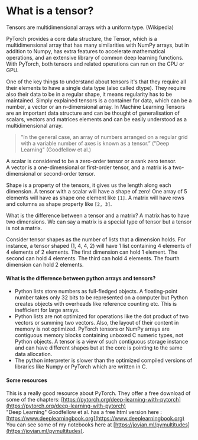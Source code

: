 # What is a tensor?

Tensors are multidimensional arrays with a uniform type. (Wikipedia)

PyTorch provides a core data structure, the Tensor, which is a multidimensional array that has many similarities with NumPy arrays, but in addition to Numpy, has extra features to accelerate mathematical operations, and an extensive library of common deep learning functions. With PyTorch, both tensors and related operations can run on the CPU or GPU.


<!-- <p align="center">
  <img src="/images/vs/image1.png"  width="750"  title="vs code">&nbsp;&nbsp;&nbsp;&nbsp;&nbsp;
</p>   -->

One of the key things to understand about tensors it's that they require all their elements to have a single data type (also called dtype). They require also their data to be in a regular shape, it means regularity has to be maintained.
Simply explained tensors is a container for data, which can be a number, a vector or an n-dimensional array.
In Machine Learning Tensors are an important data structure and can be thought of generalisation of scalars, vectors and matrices elements and can be easily understood as a multidimensional array.  

> "In the general case, an array of numbers arranged on a regular grid with a variable number of axes is known as a tensor.”   ("Deep Learning" (Goodfellow et al.)  

A scalar is considered to be a zero-order tensor or a rank zero tensor.  
A vector is a one-dimensional or first-order tensor, and a matrix is a two-dimensional or second-order tensor.  

Shape is a property of the tensors, it gives us the length along each dimension. A tensor with a scalar will have a shape of zero! One array of 5 elements will have as shape one element like `[1]`. 
A matrix will have rows and columns as shape property like `[2, 3]`. 

What is the difference between a tensor and a matrix? A matrix has to have two dimensions. We can say a matrix is a special type of tensor but a tensor is not a matrix. 

Consider tensor shapes as the number of lists that a dimension holds. For instance, a tensor shaped (1, 4, 4, 2) will have 1 list containing 4 elements of 4 elements of 2 elements.
The first dimension can hold 1 element. The second can hold 4 elements. The third can hold 4 elements. The fourth dimension can hold 2 elements.

#### What is the difference between python arrays and tensors?

- Python lists store numbers as full-fledged objects. A floating-point number takes only 32 bits to be represented on a computer but Python creates objects with overheads like reference counting etc. This is inefficient for large arrays. 
- Python lists are not optimized for operations like the dot product of two vectors or summing two vectors. Also, the layout of their content in memory is not optimized. PyTorch tensors or NumPy arrays are contiguous memory blocks containing unboxed C numeric types, not Python objects. A tensor is a view of such contiguous storage instance and can have different shapes but at the core is pointing to the same data allocation. 
- The python interpreter is slower than the optimized compiled versions of libraries like Numpy or PyTorch which are written in C.




#### Some resources


This is a really good resource about PyTorch. They offer a free download of some of the chapters: [https://pytorch.org/deep-learning-with-pytorch](https://pytorch.org/deep-learning-with-pytorch)  
"Deep Learning" Goodfellow et al. has a free html version here : [https://www.deeplearningbook.org](https://www.deeplearningbook.org)  
You can see some of my notebooks here at [https://jovian.ml/pymultitudes](https://jovian.ml/pymultitudes).

<!--

Here's the table of contents:

1. TOC
{:toc}

## Basic setup

Jekyll requires blog post files to be named according to the following format:

`YEAR-MONTH-DAY-filename.md`

Where `YEAR` is a four-digit number, `MONTH` and `DAY` are both two-digit numbers, and `filename` is whatever file name you choose, to remind yourself what this post is about. `.md` is the file extension for markdown files.

The first line of the file should start with a single hash character, then a space, then your title. This is how you create a "*level 1 heading*" in markdown. Then you can create level 2, 3, etc headings as you wish but repeating the hash character, such as you see in the line `## File names` above.

## Basic formatting

You can use *italics*, **bold**, `code font text`, and create [links](https://www.markdownguide.org/cheat-sheet/). Here's a footnote [^1]. Here's a horizontal rule:

---

## Lists

Here's a list:

- item 1
- item 2

And a numbered list:

1. item 1
1. item 2

## Boxes and stuff

> This is a quotation

{% include alert.html text="You can include alert boxes" %}

...and...

{% include info.html text="You can include info boxes" %}

## Images

![](/images/logo.png "fast.ai's logo")

## Code

General preformatted text:

    # Do a thing
    do_thing()

Python code and output:

```python
# Prints '2'
print(1+1)
```

    2

## Tables

| Column 1 | Column 2 |
|-|-|
| A thing | Another thing |

## Footnotes

[^1]: This is the footnote.

-->
